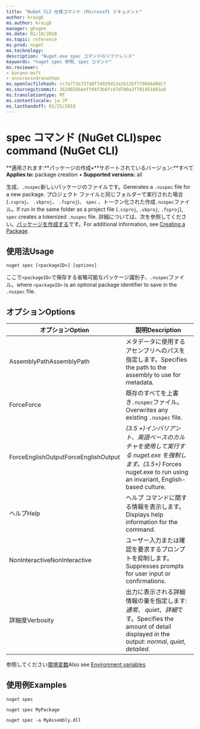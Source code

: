```yaml
---
title: "NuGet CLI 仕様コマンド |Microsoft ドキュメント"
author: kraigb
ms.author: kraigb
manager: ghogen
ms.date: 01/18/2018
ms.topic: reference
ms.prod: nuget
ms.technology: 
description: "Nuget.exe spec コマンドのリファレンス"
keywords: "nuget spec 参照、spec コマンド"
ms.reviewer:
- karann-msft
- unniravindranathan
ms.openlocfilehash: cc7e772e737a0f74929d13e2b126f7796b6d0dc7
ms.sourcegitcommit: 262d026beeffd4f3b6fc47d780a2f701451663a8
ms.translationtype: MT
ms.contentlocale: ja-JP
ms.lasthandoff: 01/25/2018
---
```

# <a name="spec-command-nuget-cli"></a><span data-ttu-id="f38fe-104">spec コマンド (NuGet CLI)</span><span class="sxs-lookup"><span data-stu-id="f38fe-104">spec command (NuGet CLI)</span></span>

<span data-ttu-id="f38fe-105">**適用されます:**パッケージの作成&bullet;**サポートされているバージョン:**すべて</span><span class="sxs-lookup"><span data-stu-id="f38fe-105">**Applies to:** package creation &bullet; **Supported versions:** all</span></span>

<span data-ttu-id="f38fe-106">生成、`.nuspec`新しいパッケージのファイルです。</span><span class="sxs-lookup"><span data-stu-id="f38fe-106">Generates a `.nuspec` file for a new package.</span></span> <span data-ttu-id="f38fe-107">プロジェクト ファイルと同じフォルダーで実行された場合 (`.csproj`、 `.vbproj`、 `.fsproj`)、 `spec` 、トークン化された作成`.nuspec`ファイル。</span><span class="sxs-lookup"><span data-stu-id="f38fe-107">If run in the same folder as a project file (`.csproj`, `.vbproj`, `.fsproj`), `spec` creates a tokenized `.nuspec` file.</span></span> <span data-ttu-id="f38fe-108">詳細については、次を参照してください。[パッケージを作成する](../create-packages/creating-a-package.md)です。</span><span class="sxs-lookup"><span data-stu-id="f38fe-108">For additional information, see [Creating a Package](../create-packages/creating-a-package.md).</span></span>

## <a name="usage"></a><span data-ttu-id="f38fe-109">使用法</span><span class="sxs-lookup"><span data-stu-id="f38fe-109">Usage</span></span>

```cli
nuget spec [<packageID>] [options]
```

<span data-ttu-id="f38fe-110">ここで`<packageID>`で保存する省略可能なパッケージ識別子、`.nuspec`ファイル。</span><span class="sxs-lookup"><span data-stu-id="f38fe-110">where `<packageID>` is an optional package identifier to save in the `.nuspec` file.</span></span>

## <a name="options"></a><span data-ttu-id="f38fe-111">オプション</span><span class="sxs-lookup"><span data-stu-id="f38fe-111">Options</span></span>

| <span data-ttu-id="f38fe-112">オプション</span><span class="sxs-lookup"><span data-stu-id="f38fe-112">Option</span></span> | <span data-ttu-id="f38fe-113">説明</span><span class="sxs-lookup"><span data-stu-id="f38fe-113">Description</span></span> |
| --- | --- |
| <span data-ttu-id="f38fe-114">AssemblyPath</span><span class="sxs-lookup"><span data-stu-id="f38fe-114">AssemblyPath</span></span> | <span data-ttu-id="f38fe-115">メタデータに使用するアセンブリへのパスを指定します。</span><span class="sxs-lookup"><span data-stu-id="f38fe-115">Specifies the path to the assembly to use for metadata.</span></span> |
| <span data-ttu-id="f38fe-116">Force</span><span class="sxs-lookup"><span data-stu-id="f38fe-116">Force</span></span> | <span data-ttu-id="f38fe-117">既存のすべてを上書き`.nuspec`ファイル。</span><span class="sxs-lookup"><span data-stu-id="f38fe-117">Overwrites any existing `.nuspec` file.</span></span> |
| <span data-ttu-id="f38fe-118">ForceEnglishOutput</span><span class="sxs-lookup"><span data-stu-id="f38fe-118">ForceEnglishOutput</span></span> | <span data-ttu-id="f38fe-119">*(3.5 +)*インバリアント、英語ベースのカルチャを使用して実行する nuget.exe を強制します。</span><span class="sxs-lookup"><span data-stu-id="f38fe-119">*(3.5+)* Forces nuget.exe to run using an invariant, English-based culture.</span></span> |
| <span data-ttu-id="f38fe-120">ヘルプ</span><span class="sxs-lookup"><span data-stu-id="f38fe-120">Help</span></span> | <span data-ttu-id="f38fe-121">ヘルプ コマンドに関する情報を表示します。</span><span class="sxs-lookup"><span data-stu-id="f38fe-121">Displays help information for the command.</span></span> |
| <span data-ttu-id="f38fe-122">NonInteractive</span><span class="sxs-lookup"><span data-stu-id="f38fe-122">NonInteractive</span></span> | <span data-ttu-id="f38fe-123">ユーザー入力または確認を要求するプロンプトを抑制します。</span><span class="sxs-lookup"><span data-stu-id="f38fe-123">Suppresses prompts for user input or confirmations.</span></span> |
| <span data-ttu-id="f38fe-124">詳細度</span><span class="sxs-lookup"><span data-stu-id="f38fe-124">Verbosity</span></span> | <span data-ttu-id="f38fe-125">出力に表示される詳細情報の量を指定します:*通常*、 *quiet*、*詳細*です。</span><span class="sxs-lookup"><span data-stu-id="f38fe-125">Specifies the amount of detail displayed in the output: *normal*, *quiet*, *detailed*.</span></span> |

<span data-ttu-id="f38fe-126">参照してください[環境変数](cli-ref-environment-variables.md)</span><span class="sxs-lookup"><span data-stu-id="f38fe-126">Also see [Environment variables](cli-ref-environment-variables.md)</span></span>

## <a name="examples"></a><span data-ttu-id="f38fe-127">使用例</span><span class="sxs-lookup"><span data-stu-id="f38fe-127">Examples</span></span>

```cli
nuget spec

nuget spec MyPackage

nuget spec -a MyAssembly.dll
```
